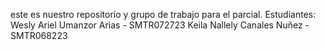 este es nuestro repositorio y grupo de trabajo para el parcial.
Estudiantes:
Wesly Ariel Umanzor Arias - SMTR072723
Keila Nallely Canales Nuñez - SMTR068223
